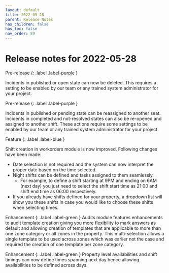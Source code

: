 ```yaml
---
layout: default
title: 2022-05-28
parent: Release Notes
has_children: false
has_toc: false
nav_order: 89
---
```


# Release notes for 2022-05-28


Pre-release
{: .label .label-purple }

Incidents in published or open state can now be deleted. 
This requires a setting to be enabled by our team or any trained system administrator for your project.


Pre-release
{: .label .label-purple }

Incidents in published or pending state can be reassigned to another seat. 
Incidents in completed and not-resolved states can also be re-opened and assigned to another shift. 
These actions require some settings to be enabled by our team or any trained system administrator for your project.


Feature
{: .label .label-blue }

Shift creation in workorders module is now improved. Following changes have been made:
- Date selection is not required and the system can now interpret the proper date based on the time selected.
- Night shifts can be defined and tasks assigned to them seamlessly.
  - For example, to define a shift starting at 9PM and ending on 6AM (next day) you just need to select the 
  shift start time as 21:00 and shift end time as 06:00 respectively.
- If you already have shifts defined for your property, a dropdown list will show you these shifts 
in case you would like to choose these shifts when selecting times.


Enhancement
{: .label .label-green }
Audits module features enhancements to audit template creation giving you more flexibility to mark 
answers as default and allowing creation of templates that are applicable to more than one zone category 
or all zones in the property. 
This multi-selection allows a single template to be used across zones which was earlier not the case and 
required the creation of one template per zone category.


Enhancement
{: .label .label-green }
Property level availabilities and shift timings can now define times spanning next day hence allowing 
availabilities to be defined across days.
